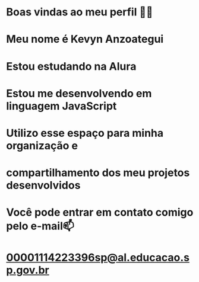 # Boas vindas ao meu perfil 💙💙
# Meu nome é Kevyn Anzoategui
# Estou estudando na Alura 
# Estou me desenvolvendo em linguagem JavaScript
# Utilizo esse espaço para minha organização e 
# compartilhamento dos meu projetos desenvolvidos
# Você pode entrar em contato comigo pelo e-mail📫
# 00001114223396sp@al.educacao.sp.gov.br
